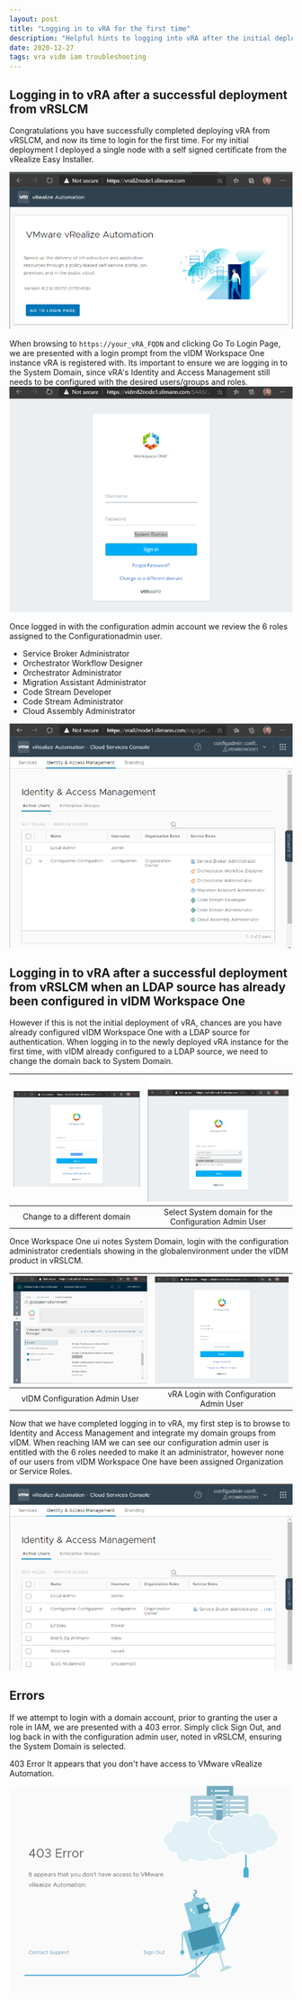 ```yaml
---
layout: post
title: "Logging in to vRA for the first time"
description: "Helpful hints to logging into vRA after the initial deployment"
date: 2020-12-27
tags: vra vidm iam troubleshooting
---
```


## Logging in to vRA after a successful deployment from vRSLCM

Congratulations you have successfully completed deploying vRA from vRSLCM, and now its time to login for the first time. For my initial deployment I deployed a single node with a self signed certificate from the vRealize Easy Installer.

![vra splash page](/assets/images/vRA-First-Login-vRA-Splash-Page.png)

When browsing to ``https://your_vRA_FQDN`` and clicking Go To Login Page, we are presented with a login prompt from the vIDM Workspace One instance vRA is registered with. Its important to ensure we are logging in to the System Domain, since vRA's Identity and Access Management still needs to be configured with the desired users/groups and roles.
![system domain login](/assets/images/vRA-First-Login-System-Domain.png)

Once logged in with the configuration admin account we review the 6 roles assigned to the Configurationadmin user.

* Service Broker Administrator
* Orchestrator Workflow Designer
* Orchestrator Administrator
* Migration Assistant Administrator
* Code Stream Developer
* Code Stream Administrator
* Cloud Assembly Administrator

![iam roles](/assets/images/vRA-First-Login-IAM-Roles.png)

## Logging in to vRA after a successful deployment from vRSLCM when an LDAP source has already been configured in vIDM Workspace One

However if this is not the initial deployment of vRA, chances are you have already configured vIDM Workspace One with a LDAP source for authentication. When logging in to the newly deployed vRA instance for the first time, with vIDM already configured to a LDAP source, we need to change the domain back to System Domain.

| ![vIDM AD Domain](/assets/images/vRA-First-Login-AD-Domain.png) | ![vIDM Change Domain](/assets/images/vRA-First-Login-Change-Domain.png)
|:---:|:---:|
| Change to a different domain | Select System domain for the Configuration Admin User |

Once Workspace One ui notes System Domain, login with the configuration administrator credentials showing in the globalenvironment under the vIDM product in vRSLCM.

| ![vIDM Configuration Admin](/assets/images/vRA-First-Login-vRSLCM-ConfigAdmin.png) | ![vRA login](/assets/images/vRA-First-Login-ConfigAdmin-Login.png)
|:---:|:---:|
| vIDM Configuration Admin User | vRA Login with Configuration Admin User |

Now that we have completed logging in to vRA, my first step is to browse to Identity and Access Management and integrate my domain groups from vIDM. When reaching IAM we can see our configuration admin user is entitled with the 6 roles needed to make it an administrator, however none of our users from vIDM Workspace One have been assigned Organization or Service Roles.

![vRA IAM](/assets/images/vRA-First-Login-vRA-IAM-vIDM.png)

## Errors

If we attempt to login with a domain account, prior to granting the user a role in IAM, we are presented with a 403 error. Simply click Sign Out, and log back in with the configuration admin user, noted in vRSLCM, ensuring the System Domain is selected.

>
403 Error
It appears that you don't have access to VMware vRealize Automation.

![vRA 403 Error](/assets/images/vRA-First-Login-vRA-403-Error.png)
